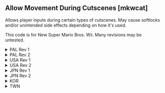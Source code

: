 ## Allow Movement During Cutscenes [mkwcat]

Allows player inputs during certain types of cutscenes. May cause softlocks
and/or unintended side effects depending on how it's used.

This code is for New Super Mario Bros. Wii. Many revisions may be untested.

<details>
<summary>PAL Rev 1</summary>

```hex
0405E0A8 48000020
0405E16C 48000014
C205E1B8 0000000D
A09F0012 548007FF
40820058 54800631
41820050 A0BF000C
A0DF000E 7CA53378
A0DF0004 7CA03378
B01F0004 7CA53078
A0DF0006 7CA03378
B01F0006 548005EF
40820020 A0BF0010
88DF0018 88FF0019
7CC62B78 7CE72B78
98DF0018 98FF0019
881F0015 60000000
```
</details>

<details>
<summary>PAL Rev 2</summary>

```hex
0405E0A8 48000020
0405E16C 48000014
C205E1B8 0000000D
A09F0012 548007FF
40820058 54800631
41820050 A0BF000C
A0DF000E 7CA53378
A0DF0004 7CA03378
B01F0004 7CA53078
A0DF0006 7CA03378
B01F0006 548005EF
40820020 A0BF0010
88DF0018 88FF0019
7CC62B78 7CE72B78
98DF0018 98FF0019
881F0015 60000000
```
</details>

<details>
<summary>USA Rev 1</summary>

```hex
0405E0A8 48000020
0405E16C 48000014
C205E1B8 0000000D
A09F0012 548007FF
40820058 54800631
41820050 A0BF000C
A0DF000E 7CA53378
A0DF0004 7CA03378
B01F0004 7CA53078
A0DF0006 7CA03378
B01F0006 548005EF
40820020 A0BF0010
88DF0018 88FF0019
7CC62B78 7CE72B78
98DF0018 98FF0019
881F0015 60000000
```
</details>

<details>
<summary>USA Rev 2</summary>

```hex
0405E0A8 48000020
0405E16C 48000014
C205E1B8 0000000D
A09F0012 548007FF
40820058 54800631
41820050 A0BF000C
A0DF000E 7CA53378
A0DF0004 7CA03378
B01F0004 7CA53078
A0DF0006 7CA03378
B01F0006 548005EF
40820020 A0BF0010
88DF0018 88FF0019
7CC62B78 7CE72B78
98DF0018 98FF0019
881F0015 60000000
```
</details>

<details>
<summary>JPN Rev 1</summary>

```hex
0405E0A8 48000020
0405E16C 48000014
C205E1B8 0000000D
A09F0012 548007FF
40820058 54800631
41820050 A0BF000C
A0DF000E 7CA53378
A0DF0004 7CA03378
B01F0004 7CA53078
A0DF0006 7CA03378
B01F0006 548005EF
40820020 A0BF0010
88DF0018 88FF0019
7CC62B78 7CE72B78
98DF0018 98FF0019
881F0015 60000000
```
</details>

<details>
<summary>JPN Rev 2</summary>

```hex
0405E0A8 48000020
0405E16C 48000014
C205E1B8 0000000D
A09F0012 548007FF
40820058 54800631
41820050 A0BF000C
A0DF000E 7CA53378
A0DF0004 7CA03378
B01F0004 7CA53078
A0DF0006 7CA03378
B01F0006 548005EF
40820020 A0BF0010
88DF0018 88FF0019
7CC62B78 7CE72B78
98DF0018 98FF0019
881F0015 60000000
```
</details>

<details>
<summary>KOR</summary>

```hex
0405E1A8 48000020
0405E26C 48000014
C205E2B8 0000000D
A09F0012 548007FF
40820058 54800631
41820050 A0BF000C
A0DF000E 7CA53378
A0DF0004 7CA03378
B01F0004 7CA53078
A0DF0006 7CA03378
B01F0006 548005EF
40820020 A0BF0010
88DF0018 88FF0019
7CC62B78 7CE72B78
98DF0018 98FF0019
881F0015 60000000
```
</details>

<details>
<summary>TWN</summary>

```hex
0405E1A8 48000020
0405E26C 48000014
C205E2B8 0000000D
A09F0012 548007FF
40820058 54800631
41820050 A0BF000C
A0DF000E 7CA53378
A0DF0004 7CA03378
B01F0004 7CA53078
A0DF0006 7CA03378
B01F0006 548005EF
40820020 A0BF0010
88DF0018 88FF0019
7CC62B78 7CE72B78
98DF0018 98FF0019
881F0015 60000000
```
</details>

